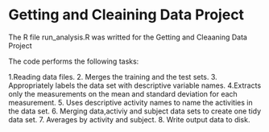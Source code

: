 # Getting and Cleaining Data Project

The R file run_analysis.R was writted for the Getting and Cleaaning Data Project

The code performs the following tasks:

1.Reading data files.
2. Merges the training and the test sets.
3. Appropriately labels the data set with descriptive variable names. 
4.Extracts only the measurements on the mean and standard deviation for each measurement.
5. Uses descriptive activity names to name the activities in the data set.
6. Merging data,activiy and subject data sets to create one tidy data set.
7. Averages by activity and subject.
8. Write output data to disk.
